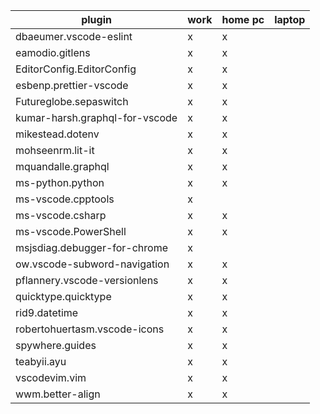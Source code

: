 | plugin | work | home pc | laptop |
| ------ | ---- | ------- | ------ |
|dbaeumer.vscode-eslint|x|x||
|eamodio.gitlens|x|x||
|EditorConfig.EditorConfig|x|x||
|esbenp.prettier-vscode|x|x||
|Futureglobe.sepaswitch|x|x||
|kumar-harsh.graphql-for-vscode|x|x||
|mikestead.dotenv|x|x||
|mohseenrm.lit-it|x|x||
|mquandalle.graphql|x|x||
|ms-python.python|x|x||
|ms-vscode.cpptools|x|||
|ms-vscode.csharp|x|x||
|ms-vscode.PowerShell|x|x||
|msjsdiag.debugger-for-chrome |x|||
|ow.vscode-subword-navigation|x|x||
|pflannery.vscode-versionlens|x|x||
|quicktype.quicktype|x|x||
|rid9.datetime|x|x||
|robertohuertasm.vscode-icons|x|x||
|spywhere.guides|x|x||
|teabyii.ayu|x|x||
|vscodevim.vim|x|x||
|wwm.better-align|x|x||